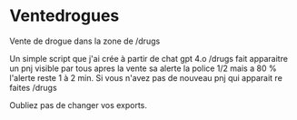 # Ventedrogues
Vente de drogue dans la zone de /drugs

Un simple script que j'ai crée à partir de chat gpt 4.o
/drugs fait apparaitre un pnj visible par tous apres la vente sa alerte la police 1/2 mais a 80 % l'alerte reste 1 à 2 min.
Si vous n'avez pas de nouveau pnj qui apparait re faites /drugs

Oubliez pas de changer vos exports.
